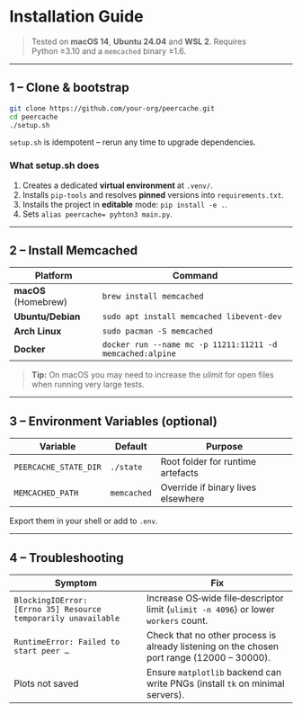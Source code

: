 # Installation Guide

> Tested on **macOS 14**, **Ubuntu 24.04** and **WSL 2**. Requires Python ≥3.10 and a `memcached` binary ≥1.6.

---

## 1 – Clone & bootstrap

```bash
git clone https://github.com/your‑org/peercache.git
cd peercache
./setup.sh     
```

`setup.sh` is idempotent – rerun any time to upgrade dependencies.

### What setup.sh does

1. Creates a dedicated **virtual environment** at `.venv/`.
2. Installs `pip-tools` and resolves **pinned** versions into `requirements.txt`.
3. Installs the project in **editable** mode: `pip install -e .`.
4. Sets `alias peercache= pyhton3 main.py`.

---

## 2 – Install Memcached

| Platform             | Command                                                   |
| -------------------- | --------------------------------------------------------- |
| **macOS** (Homebrew) | `brew install memcached`                                  |
| **Ubuntu/Debian**    | `sudo apt install memcached libevent-dev`                 |
| **Arch Linux**       | `sudo pacman -S memcached`                                |
| **Docker**           | `docker run --name mc -p 11211:11211 -d memcached:alpine` |

> **Tip:** On macOS you may need to increase the *ulimit* for open files when running very large tests.

---

## 3 – Environment Variables (optional)

| Variable              | Default     | Purpose                            |
| --------------------- | ----------- | ---------------------------------- |
| `PEERCACHE_STATE_DIR` | `./state`   | Root folder for runtime artefacts  |
| `MEMCACHED_PATH`      | `memcached` | Override if binary lives elsewhere |

Export them in your shell or add to `.env`.

---
## 4 – Troubleshooting

| Symptom                                                        | Fix                                                                                        |
| -------------------------------------------------------------- | ------------------------------------------------------------------------------------------ |
| `BlockingIOError: [Errno 35] Resource temporarily unavailable` | Increase OS‑wide file‑descriptor limit (`ulimit -n 4096`) or lower `workers` count.        |
| `RuntimeError: Failed to start peer …`                         | Check that no other process is already listening on the chosen port range (12000 – 30000). |
| Plots not saved                                                | Ensure `matplotlib` backend can write PNGs (install `tk` on minimal servers).              |
